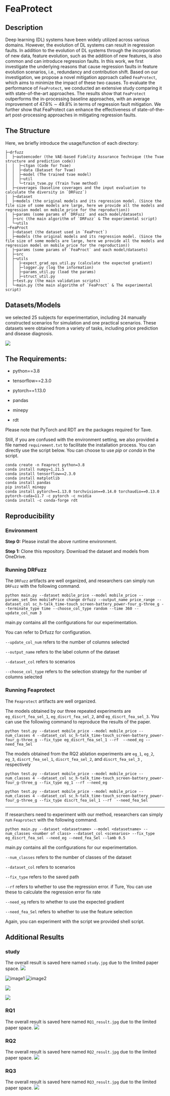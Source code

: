 # FeaProtect

## Description

Deep learning (DL) systems have been widely utilized across various domains. However, the evolution of DL systems can result in regression faults. In addition to the evolution of DL systems through the incorporation of new data, feature evolution, such as the addition of new features, is also common and can introduce regression faults.
In this work, we first investigate the underlying reasons that cause regression faults in feature evolution scenarios, i.e., redundancy and contribution shift. Based on our investigation, we propose a novel mitigation approach called `FeaProtect`, which aims to minimize the impact of these two causes. To evaluate the performance of `FeaProtect`, we conducted an extensive study comparing it with state-of-the-art approaches. The results show that `FeaProtect` outperforms the in-processing baseline approaches, with an average improvement of 47.6\% $\sim$ 49.8\% in terms of regression fault mitigation. We further show that FeaProtect can enhance the effectiveness of state-of-the-art post-processing approaches in mitigating regression faults.


## The Structure
Here, we briefly introduce the usage/function of each directory: 

```
├─drfuzz
│  ├─autoencoder (the VAE-based Fidelity Assurance Technique (the Tvae structure and prediction code))
│  │  ├─ctgan (Code for Tvae)
│  │  ├─data (Dataset for Tvae)
│  │  ├─model (The trained tvae model)
│  │  ├─util
│  │  └─train_tvae.py (Train Tvae method)
│  ├─coverages (baseline coverages and the input evaluation to calculate the diversity in `DRFuzz`)
│  ├─dataset
│  ├─models (the original models and its regression model. (Since the file size of some models are large, here we provide all the models and regression model on mobile_price for the reproduction))
│  ├─params (some params of `DRFuzz` and each model/datasets)
│  ├─src (the main algorithm of `DRFuzz` & The experimental script)
│  └─utils
│─FeaProct
│  ├─dataset (the dataset used in `FeaProct`)
│  ├─models (the original models and its regression model. (Since the file size of some models are large, here we provide all the models and regression model on mobile_price for the reproduction))
│  ├─params (some params of `FeaProct` and each model/datasets)
│  ├─src
│  ├─utils
│  │  ├─expect_grad_ops_util.py (calculate the expected gradient)
│  │  ├─logger.py (log the information)
│  │  ├─params_util.py (load the params)
│  │  ├─struct_util.py 
│  ├─test.py (the main validation scripts)
│  └─main.py (the main algorithm of `FeaProct` & The experimental script)

```

## Datasets/Models
we selected 25 subjects for experimentation, including 24 manually
constructed scenarios for simulation and one practical scenarios. These datasets were
obtained from a variety of tasks, including price prediction and disease diagnosis.

![](images/dataset_model.png)

## The Requirements:

- python==3.8

- tensorflow==2.3.0

- pytorch==1.13.0

- pandas

- minepy

- rdt

Please note that PyTorch and RDT are the packages required for Tave.

Still, if you are confused with the environment setting, we also provided a file named `requirement.txt` to facilitate the installation process. You can directly use the script below. You can choose to use _pip_ or _conda_ in the script.

~~~
conda create -n Feaproct python=3.8
conda install numpy=1.21.5
conda install tensorflow==2.3.0
conda install matplotlib
conda install pandas
pip install minepy
conda install pytorch==1.13.0 torchvision==0.14.0 torchaudio==0.13.0 pytorch-cuda=11.7 -c pytorch -c nvidia
conda install -c conda-forge rdt
~~~

## Reproducibility

### Environment

**Step 0:** Please install the above runtime environment.

**Step 1:** Clone this repository. Download the dataset and models from OneDrive. 

### Running DRFuzz

The `DRFuzz` artifacts are well organized, and researchers can simply run `DRFuzz` with the following command.

~~~
python main.py --dataset mobile_price --model mobile_price --params_set Dnn mobilePrice change drfuzz --output_name price_range --dataset_col sc_h-talk_time-touch_screen-battery_power-four_g-three_g --terminate_type time --choose_col_type random --time 360 --update_col_num 3
~~~

main.py contains all the configurations for our experimentation.

You can refer to Drfuzz for configuration. 

`--update_col_num` refers to the number of columns selected

`--output_name` refers to the label column of the dataset

`--dataset_col` refers to scenarios

`--choose_col_type` refers to the selection strategy for the number of columns selected

### Running Feaprotect

The `Feaprotect` artifacts are well organized.

The models obtained by our three repeated experiments are `eg_discrt_fea_sel_1`, `eg_discrt_fea_sel_2`, and `eg_discrt_fea_sel_3`. You can use the following command to reproduce the results of the paper.

~~~
python test.py --dataset mobile_price --model mobile_price --num_classes 4 --dataset_col sc_h-talk_time-touch_screen-battery_power-four_g-three_g --fix_type eg_discrt_fea_sel_1 --rf  --need_eg --need_fea_Sel
~~~

The models obtained from the RQ2 ablation experiments are `eg_1`, `eg_2`, `eg_3`, `discrt_fea_sel_1`, `discrt_fea_sel_2`, and `discrt_fea_sel_3`
, respectively
~~~
python test.py --dataset mobile_price --model mobile_price --num_classes 4 --dataset_col sc_h-talk_time-touch_screen-battery_power-four_g-three_g --fix_type eg_1 --rf --need_eg
~~~

~~~
python test.py --dataset mobile_price --model mobile_price --num_classes 4 --dataset_col sc_h-talk_time-touch_screen-battery_power-four_g-three_g --fix_type discrt_fea_sel_1 --rf  --need_fea_Sel
~~~

-----
If researchers need to experiment with our method, researchers can simply run `Feaprotect` with the following command.

~~~
python main.py --dataset <datasetname> --model <datasetname> --num_classes <number of class> --dataset_col <scenarios> --fix_type eg_discrt_fea_sel --need_eg --need_fea_Sel --lamb 0.5
~~~

main.py contains all the configurations for our experimentation.

`--num_classes` refers to the number of classes of the dataset

`--dataset_col` refers to scenarios

`--fix_type` refers to the saved path

`--rf` refers to whether to use the regression error. if Ture, You can use these to calculate the regression error fix rate

`--need_eg` refers to whether to use the expected gradient

`--need_fea_Sel` refers to whether to use the feature selection


Again, you can experiment with the script we provided shell script.

## Additional Results

### study

The overall result is saved here named `study.jpg` due to the limited paper space.
![](images/study.png)

<div style="display:inline-block">
  <img src="images/SEED.png" alt="image1">
  <img src="images/RFI.png" alt="image2">
</div>

![](images/SEED.png)

![](images/RFI.png)

### RQ1 

The overall result is saved here named `RQ1_result.jpg` due to the limited paper space.
![](images/RQ1.png)

### RQ2

The overall result is saved here named `RQ2_result.jpg` due to the limited paper space.
![](images/RQ2.png)

### RQ3

The overall result is saved here named `RQ3_result.jpg` due to the limited paper space.
![](images/RQ3.png)
